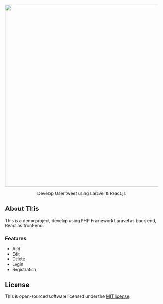 <p align="center"><a href="https://github.com/dev-mamun/tweet-react" target="_blank">
<img src="https://dev-mamun.github.io/tweet-react/public/tweet.png" width="600"></a></p>

<p align="center">
Develop User tweet using Laravel & React.js
</p>

## About This

This is a demo project, develop using PHP Framework Laravel as back-end, React as front-end.

### Features

- Add
- Edit
- Delete
- Login
- Registration


## License

This is open-sourced software licensed under the [MIT license](https://opensource.org/licenses/MIT).
